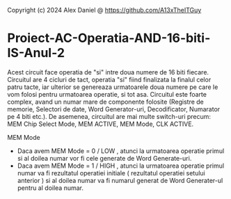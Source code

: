 Copyright (c) 2024 Alex Daniel @ https://github.com/A13xTheITGuy

# Proiect-AC-Operatia-AND-16-biti-IS-Anul-2

  Acest circuit face operatia de "si" intre doua numere de 16 biti fiecare. Circuitul are 4 cicluri de tact, operatia "si" fiind finalizata la finalul celor patru tacte, iar ulterior se genereaza urmatoarele doua numere pe care le vom folosi pentru urmatoarea operatie, si tot asa.
  Circuitul este foarte complex, avand un numar mare de componente folosite (Registre de memorie, Selectori de date, Word Generator-uri, Decodificator, Numarator pe 4 biti etc.).
  De asemenea, circuitul are mai multe switch-uri precum: MEM Chip Select Mode, MEM ACTIVE, MEM Mode, CLK ACTIVE.
    
  MEM Mode
  - Daca avem MEM Mode = 0 / LOW , atunci la urmatoarea operatie primul si al doilea numar vor fi cele generate de Word Generate-uri.
  - Daca avem MEM Mode = 1 / HIGH , atunci la urmatoarea operatie primul numar va fi rezultatul operatiei initiale ( rezultatul operatiei setului anterior ) si al doilea numar va fi numarul generat de Word Generater-ul pentru al doilea numar.
